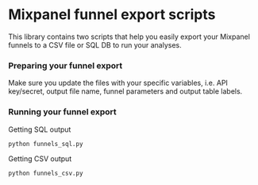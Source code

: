# Mixpanel funnel export scripts

This library contains two scripts that help you easily export your Mixpanel funnels to a CSV file or SQL DB to run your analyses.

### Preparing your funnel export

Make sure you update the files with your specific variables, i.e. API key/secret, output file name, funnel parameters and output table labels.

### Running your funnel export

Getting SQL output

```
python funnels_sql.py
```

Getting CSV output

```
python funnels_csv.py
```
